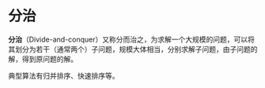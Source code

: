# 分治

**分治**（Divide-and-conquer）又称分而治之，为求解一个大规模的问题，可以将其划分为若干（通常两个）子问题，规模大体相当，分别求解子问题，由子问题的解，得到原问题的解。

典型算法有归并排序、快速排序等。
